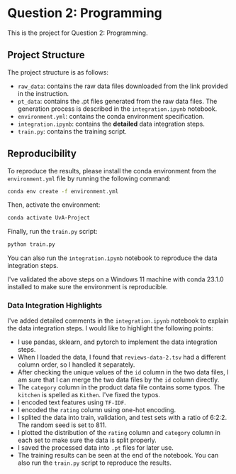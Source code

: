 # Question 2: Programming

This is the project for Question 2: Programming.

## Project Structure

The project structure is as follows:

- `raw_data`: contains the raw data files downloaded from the link provided in the instruction.
- `pt_data`: contains the .pt files generated from the raw data files. The generation process is described in the `integration.ipynb` notebook.
- `environment.yml`: contains the conda environment specification.
- `integration.ipynb`: contains the **detailed** data integration steps.
- `train.py`: contains the training script.

## Reproducibility

To reproduce the results, please install the conda environment from the `environment.yml` file by running the following command:

```bash
conda env create -f environment.yml
```

Then, activate the environment:

```bash
conda activate UvA-Project
```

Finally, run the `train.py` script:

```bash
python train.py
```

You can also run the `integration.ipynb` notebook to reproduce the data integration steps.

I've validated the above steps on a Windows 11 machine with conda 23.1.0 installed to make sure the environment is reproducible.

### Data Integration Highlights

I've added detailed comments in the `integration.ipynb` notebook to explain the data integration steps. I would like to highlight the following points:
- I use pandas, sklearn, and pytorch to implement the data integration steps.
- When I loaded the data, I found that `reviews-data-2.tsv` had a different column order, so I handled it separately.
- After checking the unique values of the `id` column in the two data files, I am sure that I can merge the two data files by the `id` column directly.
- The `category` column in the product data file contains some typos. The `kitchen` is spelled as `Kithen`. I've fixed the typos.
- I encoded text features using `TF-IDF`.
- I encoded the `rating` column using one-hot encoding.
- I splited the data into train, validation, and test sets with a ratio of 6:2:2. The random seed is set to 811.
- I plotted the distribution of the `rating` column and `category` column in each set to make sure the data is split properly.
- I saved the processed data into `.pt` files for later use.
- The training results can be seen at the end of the notebook. You can also run the `train.py` script to reproduce the results.